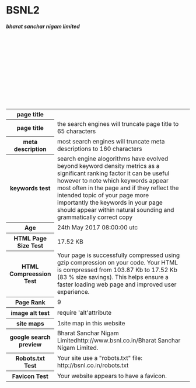 # BSNL2
<html>

<body>

<table>

<b><i>bharat sanchar nigam limited</i></b>

<tr>

<th><b>page title</b></th>
</tr>

<tr>

<th>page title</th>

<td>the search engines will truncate page title to 65 characters </td><br>

</tr>

<tr>

<th>meta description</th>
<td>most search engines will truncate meta descriptions to 160 characters<td><br>


</tr>

<tr>

<th>keywords test</th>
<td>search engine alogorithms have evolved beyond keyword density metrics as a significant ranking factor it can be useful however to note which keywords appear most often in the page and if they reflect the intended topic of your page more importantly the keywords in your page should appear within natural sounding and grammatically correct copy</td><br>

</tr>

<tr>

<th>Age</th>

<td>24th May 2017 08:00:00 utc</td><br>

</tr>

<tr>


<th>HTML Page Size Test</th>

<td>17.52 KB</td><br>

</tr>

<tr>

<th>HTML Compreession Test</th>

<td>Your page is successfully compressed using gzip compression on your code. Your HTML is compressed from 103.87 Kb to 17.52 Kb (83 % size savings). This helps ensure a faster loading web page and improved user experience.</td><br>

</tr>

<tr>


<th>Page Rank</th>
<td>9</td><br>

</tr>

<tr>

<th>image alt test</th>
<td>require 'alt'attribute</td><br>
</tr>

<tr>

<th>site maps</th>

<td>1site map in this website</td><br>

</tr>

<tr>

<th>google search preview</th>

<td>Bharat Sanchar Nigam Limitedhttp://www.bsnl.co.in/Bharat Sanchar Nigam Limited.</td><br>

</tr>
<tr>
<th>Robots.txt Test</th>
<td>Your site use a "robots.txt" file: http://bsnl.co.in/robots.txt</td><br>
</tr>
<tr>
<th>Favicon Test</th>
<td>Your website appears to have a favicon.</td><br>
</tr>

</table>

</body>

</html>

